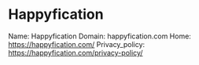 
# Happyfication

Name: Happyfication
Domain: happyfication.com
Home: https://happyfication.com/
Privacy_policy: https://happyfication.com/privacy-policy/
